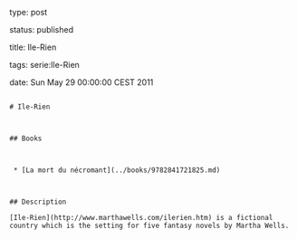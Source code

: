 type: post
status: published
title: Ile-Rien
tags: serie:Ile-Rien
date: Sun May 29 00:00:00 CEST 2011
~~~~~~
# Ile-Rien

## Books

 * [La mort du nécromant](../books/9782841721825.md)

## Description
[Ile-Rien](http://www.marthawells.com/ilerien.htm) is a fictional country which is the setting for five fantasy novels by Martha Wells.


